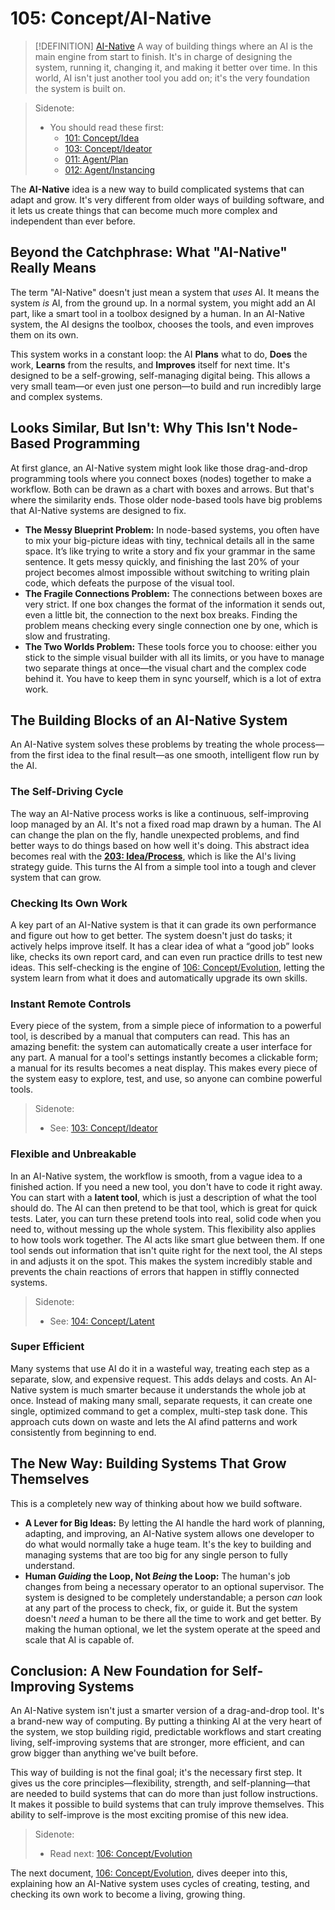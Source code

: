 # 105: Concept/AI-Native

> [!DEFINITION] [AI-Native](./000_glossary.md)
> A way of building things where an AI is the main engine from start to finish. It's in charge of designing the system, running it, changing it, and making it better over time. In this world, AI isn't just another tool you add on; it's the very foundation the system is built on.

> Sidenote:
> - You should read these first:
>   - [101: Concept/Idea](./101_concept_idea.md)
>   - [103: Concept/Ideator](./103_concept_ideator.md)
>   - [011: Agent/Plan](./011_agent_plan.md)
>   - [012: Agent/Instancing](./012_agent_instancing.md)

The **AI-Native** idea is a new way to build complicated systems that can adapt and grow. It's very different from older ways of building software, and it lets us create things that can become much more complex and independent than ever before.

## Beyond the Catchphrase: What "AI-Native" Really Means

The term "AI-Native" doesn't just mean a system that *uses* AI. It means the system *is* AI, from the ground up. In a normal system, you might add an AI part, like a smart tool in a toolbox designed by a human. In an AI-Native system, the AI designs the toolbox, chooses the tools, and even improves them on its own.

This system works in a constant loop: the AI **Plans** what to do, **Does** the work, **Learns** from the results, and **Improves** itself for next time. It's designed to be a self-growing, self-managing digital being. This allows a very small team—or even just one person—to build and run incredibly large and complex systems.

## Looks Similar, But Isn't: Why This Isn't Node-Based Programming

At first glance, an AI-Native system might look like those drag-and-drop programming tools where you connect boxes (nodes) together to make a workflow. Both can be drawn as a chart with boxes and arrows. But that's where the similarity ends. Those older node-based tools have big problems that AI-Native systems are designed to fix.

- **The Messy Blueprint Problem:** In node-based systems, you often have to mix your big-picture ideas with tiny, technical details all in the same space. It’s like trying to write a story and fix your grammar in the same sentence. It gets messy quickly, and finishing the last 20% of your project becomes almost impossible without switching to writing plain code, which defeats the purpose of the visual tool.
- **The Fragile Connections Problem:** The connections between boxes are very strict. If one box changes the format of the information it sends out, even a little bit, the connection to the next box breaks. Finding the problem means checking every single connection one by one, which is slow and frustrating.
- **The Two Worlds Problem:** These tools force you to choose: either you stick to the simple visual builder with all its limits, or you have to manage two separate things at once—the visual chart and the complex code behind it. You have to keep them in sync yourself, which is a lot of extra work.

## The Building Blocks of an AI-Native System

An AI-Native system solves these problems by treating the whole process—from the first idea to the final result—as one smooth, intelligent flow run by the AI.

### The Self-Driving Cycle

The way an AI-Native process works is like a continuous, self-improving loop managed by an AI. It's not a fixed road map drawn by a human. The AI can change the plan on the fly, handle unexpected problems, and find better ways to do things based on how well it's doing. This abstract idea becomes real with the **[203: Idea/Process](./203_idea_process.md)**, which is like the AI's living strategy guide. This turns the AI from a simple tool into a tough and clever system that can grow.

### Checking Its Own Work

A key part of an AI-Native system is that it can grade its own performance and figure out how to get better. The system doesn't just do tasks; it actively helps improve itself. It has a clear idea of what a “good job” looks like, checks its own report card, and can even run practice drills to test new ideas. This self-checking is the engine of [106: Concept/Evolution](./106_concept_evolution.md), letting the system learn from what it does and automatically upgrade its own skills.

### Instant Remote Controls

Every piece of the system, from a simple piece of information to a powerful tool, is described by a manual that computers can read. This has an amazing benefit: the system can automatically create a user interface for any part. A manual for a tool's settings instantly becomes a clickable form; a manual for its results becomes a neat display. This makes every piece of the system easy to explore, test, and use, so anyone can combine powerful tools.

> Sidenote:
> - See: [103: Concept/Ideator](./103_concept_ideator.md)

### Flexible and Unbreakable

In an AI-Native system, the workflow is smooth, from a vague idea to a finished action. If you need a new tool, you don't have to code it right away. You can start with a **latent tool**, which is just a description of what the tool should do. The AI can then pretend to be that tool, which is great for quick tests. Later, you can turn these pretend tools into real, solid code when you need to, without messing up the whole system. This flexibility also applies to how tools work together. The AI acts like smart glue between them. If one tool sends out information that isn't quite right for the next tool, the AI steps in and adjusts it on the spot. This makes the system incredibly stable and prevents the chain reactions of errors that happen in stiffly connected systems.

> Sidenote:
> - See: [104: Concept/Latent](./104_concept_latent.md)

### Super Efficient

Many systems that use AI do it in a wasteful way, treating each step as a separate, slow, and expensive request. This adds delays and costs. An AI-Native system is much smarter because it understands the whole job at once. Instead of making many small, separate requests, it can create one single, optimized command to get a complex, multi-step task done. This approach cuts down on waste and lets the AI afind patterns and work consistently from beginning to end.

## The New Way: Building Systems That Grow Themselves

This is a completely new way of thinking about how we build software.

- **A Lever for Big Ideas:** By letting the AI handle the hard work of planning, adapting, and improving, an AI-Native system allows one developer to do what would normally take a huge team. It's the key to building and managing systems that are too big for any single person to fully understand.
- **Human *Guiding* the Loop, Not *Being* the Loop:** The human's job changes from being a necessary operator to an optional supervisor. The system is designed to be completely understandable; a person *can* look at any part of the process to check, fix, or guide it. But the system doesn't *need* a human to be there all the time to work and get better. By making the human optional, we let the system operate at the speed and scale that AI is capable of.

## Conclusion: A New Foundation for Self-Improving Systems

An AI-Native system isn't just a smarter version of a drag-and-drop tool. It's a brand-new way of computing. By putting a thinking AI at the very heart of the system, we stop building rigid, predictable workflows and start creating living, self-improving systems that are stronger, more efficient, and can grow bigger than anything we've built before.

This way of building is not the final goal; it's the necessary first step. It gives us the core principles—flexibility, strength, and self-planning—that are needed to build systems that can do more than just follow instructions. It makes it possible to build systems that can truly improve themselves. This ability to self-improve is the most exciting promise of this new idea.

> Sidenote:
> - Read next: [106: Concept/Evolution](./106_concept_evolution.md)

The next document, [106: Concept/Evolution](./106_concept_evolution.md), dives deeper into this, explaining how an AI-Native system uses cycles of creating, testing, and checking its own work to become a living, growing thing.
